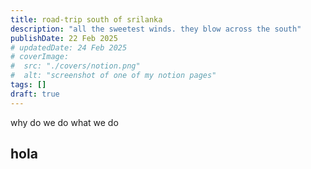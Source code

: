 ```yaml
---
title: road-trip south of srilanka
description: "all the sweetest winds. they blow across the south"
publishDate: 22 Feb 2025
# updatedDate: 24 Feb 2025
# coverImage:
#  src: "./covers/notion.png"
#  alt: "screenshot of one of my notion pages"
tags: []
draft: true
---
```

why do we do what we do
## hola
